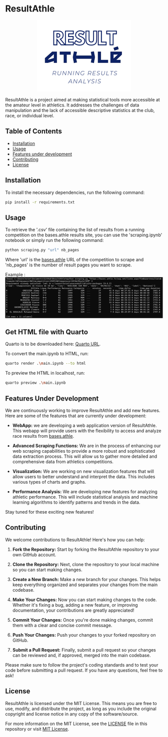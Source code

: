 # ResultAthle
<p align="center"><img src="src/logo.png"></p>

ResultAthle is a project aimed at making statistical tools more accessible at the amateur level in athletics. It addresses the challenges of data manipulation and the lack of accessible descriptive statistics at the club, race, or individual level.

## Table of Contents

- [Installation](#installation)
- [Usage](#usage)
- [Features under development](#features-under-development)
- [Contributing](#contributing)
- [License](#license)

## Installation

To install the necessary dependencies, run the following command:

```sh
pip install -r requirements.txt
```

## Usage

To retrieve the '.csv' file containing the list of results from a running competition on the bases.athle results site, you can use the 'scraping.ipynb' notebook or simply run the following command:

```sh
python scraping.py "url" nb_pages
```

Where 'url' is the [bases.athle](https://bases.athle.fr/) URL of the competition to scrape and 'nb_pages' is the number of result pages you want to scrape.

Example : 
![cli_output_example](/src/cli_output_example.png)

## Get HTML file with Quarto

Quarto is to be downloaded here: [Quarto URL](https://quarto.org/docs/get-started/).

To convert the main.ipynb to HTML, run:

```sh
quarto render .\main.ipynb --to html
```

To preview the HTML in localhost, run:

```sh
quarto preview .\main.ipynb
```

## Features Under Development

We are continuously working to improve ResultAthle and add new features. Here are some of the features that are currently under development:

- **WebApp:** we are developing a web application version of ResultAthle. This webapp will provide users with the flexibility to access and analyze race results from [bases.athle](https://bases.athle.fr/).

- **Advanced Scraping Functions:** We are in the process of enhancing our web scraping capabilities to provide a more robust and sophisticated data extraction process. This will allow us to gather more detailed and comprehensive data from athletics competitions.

- **Visualization:** We are working on new visualization features that will allow users to better understand and interpret the data. This includes various types of charts and graphs.

- **Performance Analysis:** We are developing new features for analyzing athletic performance. This will include statistical analysis and machine learning algorithms to identify patterns and trends in the data.

Stay tuned for these exciting new features!

## Contributing

We welcome contributions to ResultAthle! Here's how you can help:

1. **Fork the Repository:** Start by forking the ResultAthle repository to your own GitHub account.

2. **Clone the Repository:** Next, clone the repository to your local machine so you can start making changes.

3. **Create a New Branch:** Make a new branch for your changes. This helps keep everything organized and separates your changes from the main codebase.

4. **Make Your Changes:** Now you can start making changes to the code. Whether it's fixing a bug, adding a new feature, or improving documentation, your contributions are greatly appreciated!

5. **Commit Your Changes:** Once you're done making changes, commit them with a clear and concise commit message.

6. **Push Your Changes:** Push your changes to your forked repository on GitHub.

7. **Submit a Pull Request:** Finally, submit a pull request so your changes can be reviewed and, if approved, merged into the main codebase.

Please make sure to follow the project's coding standards and to test your code before submitting a pull request. If you have any questions, feel free to ask!

## License

ResultAthle is licensed under the MIT License. This means you are free to use, modify, and distribute the project, as long as you include the original copyright and license notice in any copy of the software/source.

For more information on the MIT License, see the [LICENSE](LICENSE) file in this repository or visit [MIT License](https://opensource.org/licenses/MIT).
